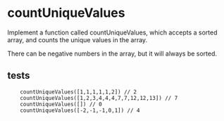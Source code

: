 # countUniqueValues

Implement a function called countUniqueValues,
which accepts a sorted array, 
and counts the unique values in the array. 

There can be negative numbers in the array, 
but it will always be sorted.

## tests 
```
    countUniqueValues([1,1,1,1,1,2]) // 2
    countUniqueValues([1,2,3,4,4,4,7,7,12,12,13]) // 7
    countUniqueValues([]) // 0
    countUniqueValues([-2,-1,-1,0,1]) // 4
```

